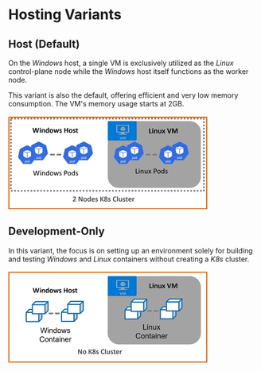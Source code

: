 <!--
SPDX-FileCopyrightText: © 2024 Siemens Healthineers AG
SPDX-License-Identifier: MIT
-->

# Hosting Variants
## Host (Default)
On the *Windows* host, a single VM is exclusively utilized as the *Linux* control-plane node while the *Windows* host itself functions as the worker node.

This variant is also the default, offering efficient and very low memory consumption. The VM's memory usage starts at 2GB.<br/><br/>
![Host Variant](assets/VariantHost400.jpg)

## Development-Only
In this variant, the focus is on setting up an environment solely for building and testing *Windows* and *Linux* containers without creating a *K8s* cluster.<br/><br/>
![Development-Only](assets/VariantDevOnly400.jpg)
